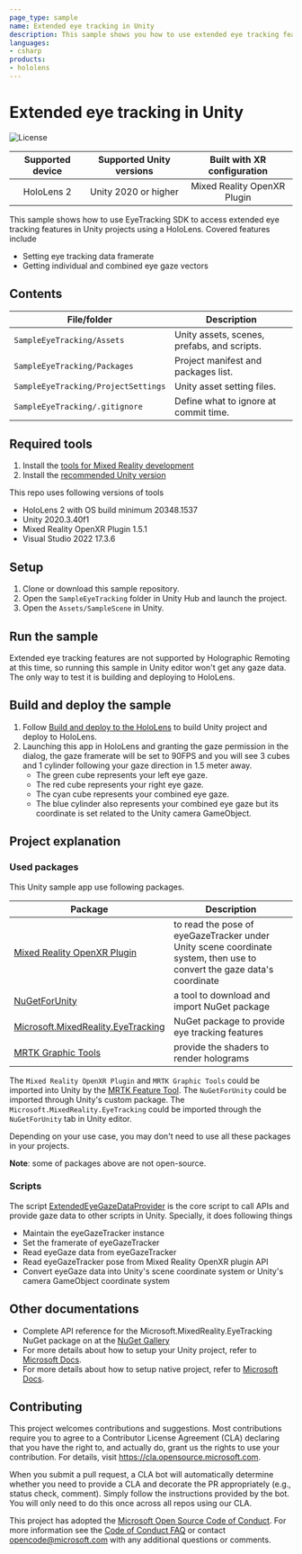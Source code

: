 ```yaml
---
page_type: sample
name: Extended eye tracking in Unity
description: This sample shows you how to use extended eye tracking features in Unity projects using a HoloLens.
languages:
- csharp
products:
- hololens
---
```


# Extended eye tracking in Unity 

![License](https://img.shields.io/badge/license-MIT-green.svg)

Supported device  | Supported Unity versions | Built with XR configuration
:---------------: | :----------------------: | :--------------------------: 
HoloLens 2        | Unity 2020 or higher     | Mixed Reality OpenXR Plugin

This sample shows how to use EyeTracking SDK to access extended eye tracking features in Unity projects using a HoloLens. Covered features include 
* Setting eye tracking data framerate
* Getting individual and combined eye gaze vectors

## Contents

File/folder  | Description |
-------------|-------------|
`SampleEyeTracking/Assets` | Unity assets, scenes, prefabs, and scripts. |
`SampleEyeTracking/Packages` | Project manifest and packages list. |
`SampleEyeTracking/ProjectSettings` | Unity asset setting files. |
`SampleEyeTracking/.gitignore` | Define what to ignore at commit time. |

## Required tools

1. Install the [tools for Mixed Reality development](https://learn.microsoft.com/en-us/windows/mixed-reality/develop/install-the-tools)
2. Install the [recommended Unity version](https://learn.microsoft.com/en-us/windows/mixed-reality/develop/unity/choosing-unity-version) 

This repo uses following versions of tools
* HoloLens 2 with OS build minimum 20348.1537
* Unity 2020.3.40f1
* Mixed Reality OpenXR Plugin 1.5.1
* Visual Studio 2022 17.3.6

## Setup

1. Clone or download this sample repository.
2. Open the `SampleEyeTracking` folder in Unity Hub and launch the project.
3. Open the `Assets/SampleScene` in Unity.

## Run the sample

Extended eye tracking features are not supported by Holographic Remoting at this time, so running this sample in Unity editor won't get any gaze data. The only way to test it is building and deploying to HoloLens.

## Build and deploy the sample

1. Follow [Build and deploy to the HoloLens](https://learn.microsoft.com/en-us/windows/mixed-reality/develop/unity/build-and-deploy-to-hololens) to build Unity project and deploy to HoloLens.
2. Launching this app in HoloLens and granting the gaze permission in the dialog, the gaze framerate will be set to 90FPS and you will see 3 cubes and 1 cylinder following your gaze direction in 1.5 meter away.
    * The green cube represents your left eye gaze.
    * The red cube represents your right eye gaze.
    * The cyan cube represents your combined eye gaze.
    * The blue cylinder also represents your combined eye gaze but its coordinate is set related to the Unity camera GameObject.

## Project explanation

### Used packages

This Unity sample app use following packages. 

Package  | Description 
-------------|-------------
[Mixed Reality OpenXR Plugin](https://github.com/microsoft/OpenXR-Unity-MixedReality-Samples/releases) | to read the pose of eyeGazeTracker under Unity scene coordinate system, then use to convert the gaze data's coordinate
[NuGetForUnity](https://github.com/GlitchEnzo/NuGetForUnity) | a tool to download and import NuGet package
[Microsoft.MixedReality.EyeTracking](https://www.nuget.org/packages/Microsoft.MixedReality.EyeTracking) | NuGet package to provide eye tracking features
[MRTK Graphic Tools](https://github.com/microsoft/MixedReality-GraphicsTools-Unity) | provide the shaders to render holograms

The `Mixed Reality OpenXR Plugin` and `MRTK Graphic Tools` could be imported into Unity by the [MRTK Feature Tool](https://learn.microsoft.com/en-us/windows/mixed-reality/develop/unity/welcome-to-mr-feature-tool#download). The `NuGetForUnity` could be imported through Unity's custom package. The `Microsoft.MixedReality.EyeTracking` could be imported through the `NuGetForUnity` tab in Unity editor. 

Depending on your use case, you may don't need to use all these packages in your projects.

**Note**: some of packages above are not open-source. 

### Scripts

The script [ExtendedEyeGazeDataProvider](./SampleEyeTracking/Assets/Scripts/ExtendedEyeGazeDataProvider.cs) is the core script to call APIs and provide gaze data to other scripts in Unity. Specially, it does following things
* Maintain the eyeGazeTracker instance
* Set the framerate of eyeGazeTracker
* Read eyeGaze data from eyeGazeTracker
* Read eyeGazeTracker pose from Mixed Reality OpenXR plugin API
* Convert eyeGaze data into Unity's scene coordinate system or Unity's camera GameObject coordinate system

## Other documentations

* Complete API reference for the Microsoft.MixedReality.EyeTracking NuGet package on at the [NuGet Gallery](https://www.nuget.org/packages/Microsoft.MixedReality.EyeTracking)
* For more details about how to setup your Unity project, refer to [Microsoft Docs](https://learn.microsoft.com/en-us/windows/mixed-reality/develop/unity/extended-eye-tracking-unity).
* For more details about how to setup native project, refer to [Microsoft Docs](https://learn.microsoft.com/en-us/windows/mixed-reality/develop/native/extended-eye-tracking-native).

## Contributing

This project welcomes contributions and suggestions. Most contributions require you to agree to a
Contributor License Agreement (CLA) declaring that you have the right to, and actually do, grant us
the rights to use your contribution. For details, visit https://cla.opensource.microsoft.com.

When you submit a pull request, a CLA bot will automatically determine whether you need to provide
a CLA and decorate the PR appropriately (e.g., status check, comment). Simply follow the instructions
provided by the bot. You will only need to do this once across all repos using our CLA.

This project has adopted the [Microsoft Open Source Code of Conduct](https://opensource.microsoft.com/codeofconduct/).
For more information see the [Code of Conduct FAQ](https://opensource.microsoft.com/codeofconduct/faq/) or
contact [opencode@microsoft.com](mailto:opencode@microsoft.com) with any additional questions or comments.